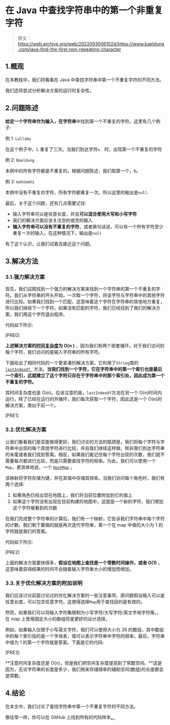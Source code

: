 # 在 Java 中查找字符串中的第一个非重复字符

> 原文：<https://web.archive.org/web/20220930061024/https://www.baeldung.com/java-find-the-first-non-repeating-character>

## 1.概观

在本教程中，我们将看看在 Java 中查找字符串中第一个不重复字符的不同方法。

我们还将尝试分析解决方案的运行时复杂性。

## 2.问题陈述

**给定一个字符串作为输入，在字符串**中找到第一个不重复的字符。这里有几个例子:

例 1: `Lullaby`

在这个例子中，L 重复了三次。当我们到达字符`u. `时，出现第一个不重复的字符

例 2: `Baeldung`

本例中的所有字符都是不重复的。根据问题陈述，我们取第一个，b。

例 3: `mahimahi`

本例中没有不重复的字符，所有字符都重复一次。所以这里的输出是`null.`

最后，关于这个问题，还有几点需要记住:

*   输入字符串可以是任意长度，并且**可以混合使用大写和小写字符**
*   我们的解决方案应该关注空的或空的输入
*   **输入字符串可以没有不重复的字符**，或者换句话说，可以有一个所有字符至少重复一次的输入，在这种情况下，输出是`null`

有了这个认识，让我们试着去接近这个问题。

## 3.解决方法

### 3.1.强力解决方案

首先，我们试图找到一个强力的解决方案来找到一个字符串的第一个不重复的字符。我们从字符串的开头开始，一次取一个字符，将该字符与字符串中的其他字符进行比较。如果我们找到一个匹配，这意味着这个字符在字符串的其他地方重复，所以我们继续下一个字符。如果没有匹配的字符，我们已经找到了我们的解决方案，我们用这个字符退出程序。

代码如下所示:

[PRE0]

**上述解决方案的[时间复杂度](/web/20221127062903/https://www.baeldung.com/java-algorithm-complexity)为 O(n )** ，因为我们有两个嵌套循环。对于我们访问的每个字符，我们访问的是输入字符串的所有字符。

下面给出了相同代码的一个更紧凑的解决方案，它利用了`String`类的 [`lastIndexOf `](/web/20221127062903/https://www.baeldung.com/string/last-index-of) 方法。**当我们找到一个字符，它在字符串中的第一个索引也是最后一个索引，这就建立了这个字符只存在于字符串中的那个索引处，因此成为第一个不重复的字符。**

其时间复杂度也是 O(n)。应该注意的是，`lastIndexOf`方法在另一个 O(n)时间内运行，除了已经在运行的外循环，我们每次获取一个字符，因此这是一个 O(n)的解决方案，类似于前一个。

[PRE1]

### 3.2.优化解决方案

让我们看看我们是否能做得更好。我们讨论的方法的瓶颈是，我们将每个字符与字符串中出现的每个其他字符进行比较，并且我们继续这样做，除非我们到达字符串的末尾或者我们找到答案。相反，如果我们能记住每个字符出现的次数，我们就不需要每次都进行比较，而是只需要查找字符的频率。为此，我们可以使用一个`Map`，更具体地说，一个 [`HashMap`](/web/20221127062903/https://www.baeldung.com/java-hashmap) 。

该映射将字符存储为键，并在其值中存储其频率。当我们访问每个角色时，我们有两个选择:

1.  如果角色已经出现在地图上，我们将当前位置附加到它的值上
2.  如果这个字符没有出现在目前构建的地图中，这就是一个新的字符，我们增加这个字符被看到的次数

在我们完成整个字符串的计算后，我们有一个映射，它告诉我们字符串中每个字符的计数。我们剩下要做的就是再次迭代字符串，第一个在 map 中值的大小为 1 的字符就是我们的答案。

代码如下所示:

[PRE2]

上面的解决方案要快得多，**假设在地图上查找是一个常数时间操作，或者 O(1)** 。这意味着获得结果的时间不会随着输入字符串大小的增加而增加。

### 3.3.关于优化解决方案的附加说明

我们应该讨论前面讨论过的优化解决方案的一些注意事项。原问题假设输入可以是任意长度，可以包含任意字符。这使得选择`Map`用于查找目的是有效的。

然而，如果我们可以将输入字符集限制为小写字符/大写字符/英文字母字符等。，在 map 上使用固定大小的数组将是更好的设计选择。

例如，如果输入仅限于小写英文字符，我们可以使用大小为 26 的数组，其中数组中的每个索引指的是一个字母表，值可以表示字符串中字符的频率。最后，字符串中值为 1 的第一个字符就是答案。下面是它的代码:

[PRE3]

**注意时间复杂度还是 O(n)，但是我们把空间复杂度提高到了常数空间。**这是因为，无论字符串的长度是多少，我们用来存储频率的辅助空间(数组)的长度都会是常数。

## 4.结论

在本文中，我们讨论了查找字符串中第一个不重复字符的不同方法。

像往常一样，你可以在 GitHub 上找到所有的代码样本[。](https://web.archive.org/web/20221127062903/https://github.com/eugenp/tutorials/tree/master/core-java-modules/core-java-string-algorithms-3)
